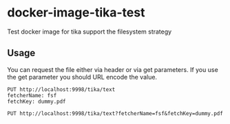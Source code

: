 # docker-image-tika-test
Test docker image for tika support the filesystem strategy

## Usage
You can request the file either via header or via get parameters. If you use the get parameter you should URL encode the value.
```
PUT http://localhost:9998/tika/text
fetcherName: fsf
fetchKey: dummy.pdf

PUT http://localhost:9998/tika/text?fetcherName=fsf&fetchKey=dummy.pdf
```